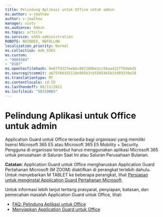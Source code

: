 ```yaml
---
title: Pelindung Aplikasi untuk Office untuk admin
ms.author: v-jmathew
author: v-jmathew
manager: scotv
ms.audience: Admin
ms.topic: article
ms.service: o365-administration
ROBOTS: NOINDEX, NOFOLLOW
localization_priority: Normal
ms.collection: Adm_O365
ms.custom:
- "9004584"
- "8187"
ms.openlocfilehash: 0e67fd327eeb6c802180be2cc5baa422ff69ebd5
ms.sourcegitcommit: ab75f66355116e995b3cb5505465b31989339e28
ms.translationtype: MT
ms.contentlocale: id-ID
ms.lasthandoff: 08/13/2021
ms.locfileid: "58319065"
---
```

# <a name="application-guard-for-office-for-admins"></a>Pelindung Aplikasi untuk Office untuk admin

Application Guard untuk Office tersedia bagi organisasi yang memiliki lisensi Microsoft 365 E5 atau Microsoft 365 E5 Mobility + Security. Pengguna di organisasi tersebut harus menggunakan aplikasi Microsoft 365 untuk perusahaan di Saluran Saat Ini atau Saluran Perusahaan Bulanan.

**Catatan**: Application Guard untuk Office mengharuskan Application Guard Pertahanan Microsoft (M ZOOM) diaktifkan di perangkat terlebih dahulu. Untuk menyebarkan M TABLET ke beberapa perangkat, lihat [Persiapan untuk menginstal Application Guard Pertahanan Microsoft](https://docs.microsoft.com/windows/security/threat-protection/microsoft-defender-application-guard/install-md-app-guard).

Untuk informasi lebih lanjut tentang prasyarat, penyiapan, batasan, dan pemecahan masalah Application Guard untuk Office, lihat:

- [FAQ: Pelindung Aplikasi untuk Office](https://support.microsoft.com/office/application-guard-for-office-9e0fb9c2-ffad-43bf-8ba3-78f785fdba46)
- [Menyiapkan Application Guard untuk Office](https://docs.microsoft.com/microsoft-365/security/office-365-security/install-app-guard)
